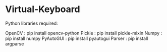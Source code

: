 # Virtual-Keyboard
Python libraries required:

OpenCV    : pip install opencv-python
Pickle    : pip install pickle-mixin
Numpy     : pip install numpy
PyAutoGUI : pip install pyautogui
Parser    : pip install argparse
